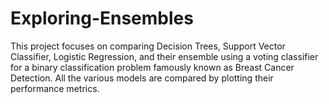 # Exploring-Ensembles
This project focuses on comparing Decision Trees, Support Vector Classifier, Logistic Regression, and their ensemble using a voting classifier for a binary classification problem famously known as Breast Cancer Detection. All the various models are compared by plotting their performance metrics.  
